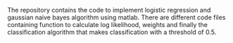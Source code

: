 The repository contains the code to implement logistic regression and gaussian naive bayes algorithm using matlab. There are different code files 
containing function to calculate log likelihood, weights and finally the classification algorithm that makes classification with a threshold of 0.5.

